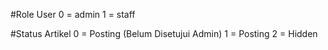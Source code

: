 #Role User
0 = admin
1 = staff

#Status Artikel
0 = Posting (Belum Disetujui Admin)
1 = Posting
2 = Hidden